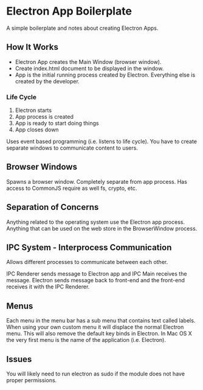 # Electron App Boilerplate

A simple boilerplate and notes about creating Electron Apps.

## How It Works

- Electron App creates the Main Window (browser window).
- Create index.html document to be displayed in the window.
- App is the initial running process created by Electron. Everything else is created by the developer.

### Life Cycle

1. Electron starts
2. App process is created
3. App is ready to start doing things
4. App closes down

Uses event based programming (i.e. listens to life cycle).
You have to create separate windows to communicate content to users.

## Browser Windows

Spawns a browser window. Completely separate from app process. Has access to CommonJS require as well fs, crypto, etc.

## Separation of Concerns

Anything related to the operating system use the Electron app process. Anything that can be
used on the web store in the BrowserWindow process.

## IPC System - Interprocess Communication

Allows different processes to communicate between each other.

IPC Renderer sends message to Electron app and IPC Main receives the message. Electron sends message back to front-end and the front-end receives it with the IPC Renderer.

## Menus

Each menu in the menu bar has a sub menu that contains text called labels.
When using your own custom menu it will displace the normal Electron menu.
This will also remove the default key binds in Electron. In Mac OS X the very
first menu is the name of the application (i.e. Electron).

## Issues

You will likely need to run electron as sudo if the module does not have proper permissions.

